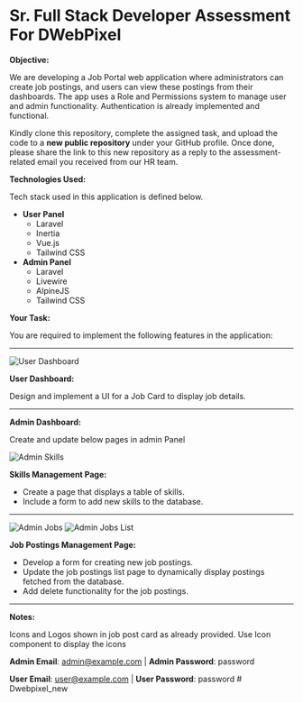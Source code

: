 # Sr. Full Stack Developer Assessment For DWebPixel

**Objective:**

We are developing a Job Portal web application where administrators can create job postings, and users can view these postings from their dashboards. The app uses a Role and Permissions system to manage user and admin functionality. Authentication is already implemented and functional.

Kindly clone this repository, complete the assigned task, and upload the code to a **new public repository** under your GitHub profile. Once done, please share the link to this new repository as a reply to the assessment-related email you received from our HR team.

**Technologies Used:**

Tech stack used in this application is defined below.

- **User Panel**
    - Laravel
    - Inertia
    - Vue.js
    - Tailwind CSS
- **Admin Panel**
    - Laravel
    - Livewire
    - AlpineJS
    - Tailwind CSS

**Your Task:**

You are required to implement the following features in the application:

---

![User Dashboard](https://github.com/user-attachments/assets/749fe4bb-6d13-4e2a-ab64-f1f098c701d9)


**User Dashboard:**

Design and implement a UI for a Job Card to display job details.

---

**Admin Dashboard:**

Create and update below pages in admin Panel

![Admin Skills](https://github.com/user-attachments/assets/111cbd00-2bc1-461a-b6e6-713c01da22fa)

**Skills Management Page:**
- Create a page that displays a table of skills.
- Include a form to add new skills to the database.

---

![Admin Jobs](https://github.com/user-attachments/assets/e04f83bc-c602-498e-8a02-bbd60b677968)
![Admin Jobs List](https://github.com/user-attachments/assets/9c45b0fa-47d0-457f-995e-ac875aca37ee)


**Job Postings Management Page:**
- Develop a form for creating new job postings.
- Update the job postings list page to dynamically display postings fetched from the database.
- Add delete functionality for the job postings.

---

**Notes:**

Icons and Logos shown in job post card as already provided. Use Icon component to display the icons

**Admin Email**: admin@example.com | **Admin Password**: password

**User Email**: user@example.com | **User Password**: password
#   D w e b p i x e l _ n e w  
 